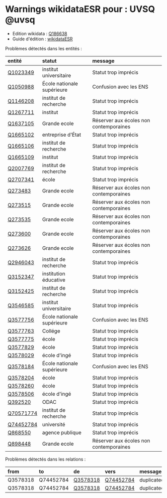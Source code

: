 Warnings wikidataESR pour : UVSQ @uvsq
================

- Edition wikidata : [Q186638](https://www.wikidata.org/wiki/Q186638)
- Guide d'édition : [wikidataESR](https://github.com/cpesr/wikidataESR/)



Problèmes détectés dans les entités :

|entité                                               |statut                     |message                                |
|:----------------------------------------------------|:--------------------------|:--------------------------------------|
|[Q1023349](https://www.wikidata.org/wiki/Q1023349)   |institut universitaire     |Statut trop imprécis                   |
|[Q1050988](https://www.wikidata.org/wiki/Q1050988)   |École nationale supérieure |Confusion avec les ENS                 |
|[Q1146208](https://www.wikidata.org/wiki/Q1146208)   |institut de recherche      |Statut trop imprécis                   |
|[Q1267711](https://www.wikidata.org/wiki/Q1267711)   |institut                   |Statut trop imprécis                   |
|[Q1637105](https://www.wikidata.org/wiki/Q1637105)   |Grande ecole               |Réserver aux écoles non contemporaines |
|[Q1665102](https://www.wikidata.org/wiki/Q1665102)   |entreprise d'État          |Statut trop imprécis                   |
|[Q1665106](https://www.wikidata.org/wiki/Q1665106)   |institut de recherche      |Statut trop imprécis                   |
|[Q1665109](https://www.wikidata.org/wiki/Q1665109)   |institut                   |Statut trop imprécis                   |
|[Q2007769](https://www.wikidata.org/wiki/Q2007769)   |institut de recherche      |Statut trop imprécis                   |
|[Q2707341](https://www.wikidata.org/wiki/Q2707341)   |école                      |Statut trop imprécis                   |
|[Q273483](https://www.wikidata.org/wiki/Q273483)     |Grande ecole               |Réserver aux écoles non contemporaines |
|[Q273515](https://www.wikidata.org/wiki/Q273515)     |Grande ecole               |Réserver aux écoles non contemporaines |
|[Q273535](https://www.wikidata.org/wiki/Q273535)     |Grande ecole               |Réserver aux écoles non contemporaines |
|[Q273600](https://www.wikidata.org/wiki/Q273600)     |Grande ecole               |Réserver aux écoles non contemporaines |
|[Q273626](https://www.wikidata.org/wiki/Q273626)     |Grande ecole               |Réserver aux écoles non contemporaines |
|[Q2946043](https://www.wikidata.org/wiki/Q2946043)   |institut de recherche      |Statut trop imprécis                   |
|[Q3152347](https://www.wikidata.org/wiki/Q3152347)   |institution éducative      |Statut trop imprécis                   |
|[Q3152425](https://www.wikidata.org/wiki/Q3152425)   |institut de recherche      |Statut trop imprécis                   |
|[Q3546585](https://www.wikidata.org/wiki/Q3546585)   |institut universitaire     |Statut trop imprécis                   |
|[Q3577756](https://www.wikidata.org/wiki/Q3577756)   |École nationale supérieure |Confusion avec les ENS                 |
|[Q3577763](https://www.wikidata.org/wiki/Q3577763)   |Collége                    |Statut trop imprécis                   |
|[Q3577775](https://www.wikidata.org/wiki/Q3577775)   |école                      |Statut trop imprécis                   |
|[Q3577829](https://www.wikidata.org/wiki/Q3577829)   |école                      |Statut trop imprécis                   |
|[Q3578029](https://www.wikidata.org/wiki/Q3578029)   |école d'ingé               |Statut trop imprécis                   |
|[Q3578184](https://www.wikidata.org/wiki/Q3578184)   |École nationale supérieure |Confusion avec les ENS                 |
|[Q3578204](https://www.wikidata.org/wiki/Q3578204)   |école                      |Statut trop imprécis                   |
|[Q3578260](https://www.wikidata.org/wiki/Q3578260)   |école                      |Statut trop imprécis                   |
|[Q3578506](https://www.wikidata.org/wiki/Q3578506)   |école d'ingé               |Statut trop imprécis                   |
|[Q392520](https://www.wikidata.org/wiki/Q392520)     |ODAC                       |Statut trop imprécis                   |
|[Q70571774](https://www.wikidata.org/wiki/Q70571774) |institut de recherche      |Statut trop imprécis                   |
|[Q74452784](https://www.wikidata.org/wiki/Q74452784) |université                 |Statut trop imprécis                   |
|[Q868550](https://www.wikidata.org/wiki/Q868550)     |agence publique            |Statut trop imprécis                   |
|[Q898448](https://www.wikidata.org/wiki/Q898448)     |Grande ecole               |Réserver aux écoles non contemporaines |


Problèmes détectés dans les relations :



|from     |to        |de                                                 |vers                                                 |message    |
|:--------|:---------|:--------------------------------------------------|:----------------------------------------------------|:----------|
|Q3578318 |Q74452784 |[Q3578318](https://www.wikidata.org/wiki/Q3578318) |[Q74452784](https://www.wikidata.org/wiki/Q74452784) |duplicated |
|Q3578318 |Q74452784 |[Q3578318](https://www.wikidata.org/wiki/Q3578318) |[Q74452784](https://www.wikidata.org/wiki/Q74452784) |duplicated |
